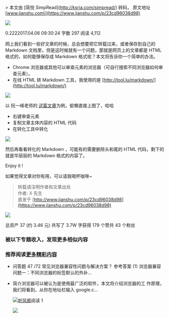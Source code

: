 \> 本文由 \[简悦 SimpRead\](http://ksria.com/simpread/) 转码， 原文地址 \[www.jianshu.com\](https://www.jianshu.com/p/23cd96038d98)

[![](https://upload.jianshu.io/users/upload_avatars/5392482/141e7d8f-a9b5-4969-b464-4eebd4c75f36.png?imageMogr2/auto-orient/strip|imageView2/1/w/96/h/96/format/webp)](https://www.jianshu.com/u/80f230349cb5)

0.2222017.04.06 09:30:24 字数 297 阅读 4,112

网上我们看到一些好文章的时候，总会想要把它转载过来，或者保存到自己的 Markdown 文档里，但是这时候就有一个问题，那就是网页上的文章都是 HTML 格式的，如何能够保存成 Markdown 格式呢？本文将告诉你一个简单的办法。

*   Chrome 浏览器或其他可以审查元素的浏览器（可自行搜索不同浏览器如何审查元素）。
*   在线 HTML 转 Markdown 工具，我使用的是 [http://tool.lu/markdown/](http://tool.lu/markdown/)

![](http://upload-images.jianshu.io/upload_images/5392482-35c838f7e51ff2b9.png)

以 阮一峰老师的 [这篇文章](http://www.ruanyifeng.com/blog/2017/04/css_in_js.html)为例，偷懒直接上图了，哈哈

*   右键审查元素
*   复制文章主体内容的 HTML 代码
*   在转化工具中转化

![](http://upload-images.jianshu.io/upload_images/5392482-79862445b6ad516d.gif)

然后再看看转化的 Markdown ，可能有的需要删除头和尾的 HTML 代码，剩下的就是华丽丽的 Markdown 格式的内容了。

Enjoy it !

如果觉得文章对你有用，可以请我喝杯咖啡~

> 转载请注明作者和文章出处  
> 作者: X 先生  
> 首发于 [http://www.jianshu.com/p/23cd96038d98](https://www.jianshu.com/p/23cd96038d98)

[![](https://upload.jianshu.io/users/upload_avatars/5392482/141e7d8f-a9b5-4969-b464-4eebd4c75f36.png?imageMogr2/auto-orient/strip|imageView2/1/w/100/h/100/format/webp)](https://www.jianshu.com/u/80f230349cb5)

总资产 37 (约 3.46 元) 共写了 3.7W 字获得 179 个赞共 43 个粉丝

### 被以下专题收入，发现更多相似内容

### 推荐阅读[更多精彩内容](https://www.jianshu.com/)

*   问答题 47 /72 常见浏览器兼容性问题与解决方案？ 参考答案 (1) 浏览器兼容问题一：不同浏览器的标签默认的外补...
    
*   简介浏览器可以被认为是使用最广泛的软件，本文将介绍浏览器的工 作原理，我们将看到，从你在地址栏输入 google.c...
    
    [![](https://upload.jianshu.io/users/upload_avatars/3200475/e70b02287813.jpg?imageMogr2/auto-orient/strip|imageView2/1/w/48/h/48/format/webp)听风阁](https://www.jianshu.com/u/1c83c090c48e)阅读 1
    
    [![](https://upload-images.jianshu.io/upload_images/4056506-5e31eda8b948d4c7.jpg?imageMogr2/auto-orient/strip|imageView2/1/w/300/h/240/format/webp)](https://www.jianshu.com/p/2eb322b628cc)